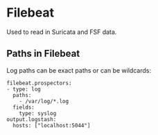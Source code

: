 Filebeat
=========

Used to read in Suricata and FSF data.

Paths in Filebeat
-----------------

Log paths can be exact paths or can be wildcards:
```
filebeat.prospectors:
- type: log
  paths:
    - /var/log/*.log
  fields:
    type: syslog
output.logstash:
  hosts: ["localhost:5044"]
```
